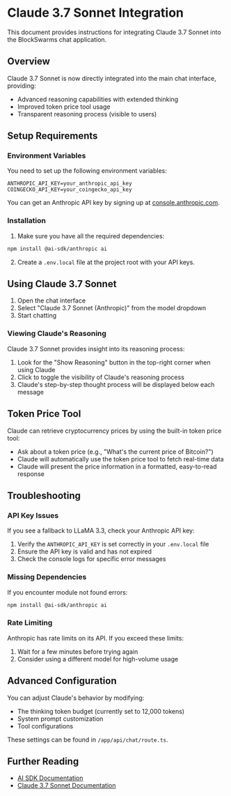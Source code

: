 # Claude 3.7 Sonnet Integration

This document provides instructions for integrating Claude 3.7 Sonnet into the BlockSwarms chat application.

## Overview

Claude 3.7 Sonnet is now directly integrated into the main chat interface, providing:

- Advanced reasoning capabilities with extended thinking
- Improved token price tool usage
- Transparent reasoning process (visible to users)

## Setup Requirements

### Environment Variables

You need to set up the following environment variables:

```
ANTHROPIC_API_KEY=your_anthropic_api_key
COINGECKO_API_KEY=your_coingecko_api_key
```

You can get an Anthropic API key by signing up at [console.anthropic.com](https://console.anthropic.com/).

### Installation

1. Make sure you have all the required dependencies:

```bash
npm install @ai-sdk/anthropic ai
```

2. Create a `.env.local` file at the project root with your API keys.

## Using Claude 3.7 Sonnet

1. Open the chat interface
2. Select "Claude 3.7 Sonnet (Anthropic)" from the model dropdown
3. Start chatting

### Viewing Claude's Reasoning

Claude 3.7 Sonnet provides insight into its reasoning process:

1. Look for the "Show Reasoning" button in the top-right corner when using Claude
2. Click to toggle the visibility of Claude's reasoning process
3. Claude's step-by-step thought process will be displayed below each message

## Token Price Tool

Claude can retrieve cryptocurrency prices by using the built-in token price tool:

- Ask about a token price (e.g., "What's the current price of Bitcoin?")
- Claude will automatically use the token price tool to fetch real-time data
- Claude will present the price information in a formatted, easy-to-read response

## Troubleshooting

### API Key Issues

If you see a fallback to LLaMA 3.3, check your Anthropic API key:

1. Verify the `ANTHROPIC_API_KEY` is set correctly in your `.env.local` file
2. Ensure the API key is valid and has not expired
3. Check the console logs for specific error messages

### Missing Dependencies

If you encounter module not found errors:

```bash
npm install @ai-sdk/anthropic ai
```

### Rate Limiting

Anthropic has rate limits on its API. If you exceed these limits:

1. Wait for a few minutes before trying again
2. Consider using a different model for high-volume usage

## Advanced Configuration

You can adjust Claude's behavior by modifying:

- The thinking token budget (currently set to 12,000 tokens)
- System prompt customization
- Tool configurations

These settings can be found in `/app/api/chat/route.ts`.

## Further Reading

- [AI SDK Documentation](https://sdk.vercel.ai/docs)
- [Claude 3.7 Sonnet Documentation](https://docs.anthropic.com/claude/docs/claude-3-7-sonnet)
